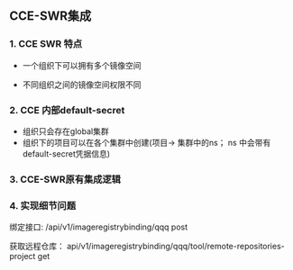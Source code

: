 ## CCE-SWR集成



### 1. CCE SWR 特点

- 一个组织下可以拥有多个镜像空间

- 不同组织之间的镜像空间权限不同

  

### 2. CCE 内部default-secret 

- 组织只会存在global集群
- 组织下的项目可以在各个集群中创建(项目-> 集群中的ns； ns 中会带有default-secret凭据信息)



### 3. CCE-SWR原有集成逻辑





### 4. 实现细节问题

绑定接口: /api/v1/imageregistrybinding/qqq  post



获取远程仓库： api/v1/imageregistrybinding/qqq/tool/remote-repositories-project  get







